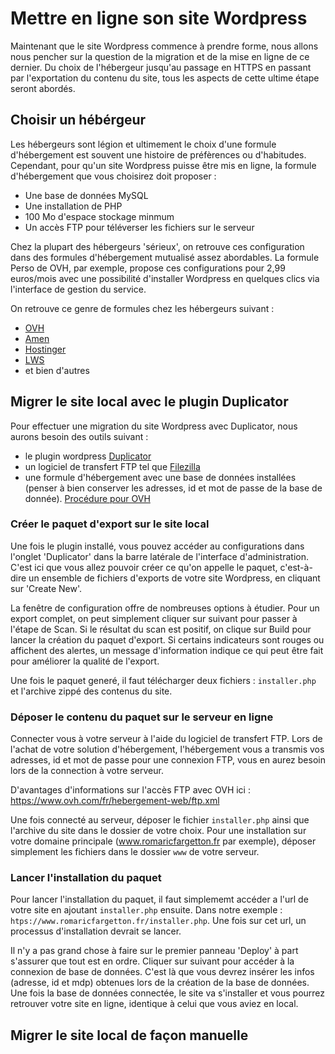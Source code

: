 # Mettre en ligne son site Wordpress

Maintenant que le site Wordpress commence à prendre forme, nous allons nous pencher sur la question de la migration et de la mise en ligne de ce dernier.
Du choix de l'hébergeur jusqu'au passage en HTTPS en passant par l'exportation du contenu du site, tous les aspects de cette ultime étape seront abordés.

## Choisir un hébérgeur

Les hébergeurs sont légion et ultimement le choix d'une formule d'hébergement est souvent une histoire de préfèrences ou d'habitudes.
Cependant, pour qu'un site Wordpress puisse être mis en ligne, la formule d'hébergement que vous choisirez doit proposer :

- Une base de données MySQL
- Une installation de PHP
- 100 Mo d'espace stockage minmum
- Un accès FTP pour téléverser les fichiers sur le serveur

Chez la plupart des hébergeurs 'sérieux', on retrouve ces configuration dans des formules d'hébergement mutualisé assez abordables.
La formule Perso de OVH, par exemple, propose ces configurations pour 2,99 euros/mois avec une possibilité d'installer Wordpress en quelques clics via l'interface de gestion du service.

On retrouve ce genre de formules chez les hébergeurs suivant :
- [OVH](https://www.ovh.com/fr/web/)
- [Amen](https://www.amen.fr/hebergement-web/linux/#pgc-3768-packTable-0)
- [Hostinger](https://www.hostinger.fr/hebergement-wordpress)
- [LWS](https://www.lws.fr/hebergement_web.php)
- et bien d'autres 

## Migrer le site local avec le plugin Duplicator

Pour effectuer une migration du site Wordpress avec Duplicator, nous aurons besoin des outils suivant :
- le plugin wordpress [Duplicator](https://wordpress.org/plugins/duplicator/)
- un logiciel de transfert FTP tel que [Filezilla](https://filezilla-project.org/)
- une formule d'hébergement avec une base de données installées (penser à bien conserver les adresses, id et mot de passe de la base de donnée). [Procédure pour OVH](https://docs.ovh.com/fr/hosting/creer-base-de-donnees/)

### Créer le paquet d'export sur le site local

Une fois le plugin installé, vous pouvez accéder au configurations dans l'onglet 'Duplicator' dans la barre latérale de l'interface d'administration.
C'est ici que vous allez pouvoir créer ce qu'on appelle le paquet, c'est-à-dire un ensemble de fichiers d'exports de votre site Wordpress, en cliquant sur 'Create New'.

La fenêtre de configuration offre de nombreuses options à étudier. Pour un export complet, on peut simplement cliquer sur suivant pour passer à l'étape de Scan.
Si le résultat du scan est positif, on clique sur Build pour lancer la création du paquet d'export. Si certains indicateurs sont rouges ou affichent des alertes,
un message d'information indique ce qui peut être fait pour améliorer la qualité de l'export.

Une fois le paquet generé, il faut télécharger deux fichiers : `installer.php` et l'archive zippé des contenus du site.

### Déposer le contenu du paquet sur le serveur en ligne

Connecter vous à votre serveur à l'aide du logiciel de transfert FTP. Lors de l'achat de votre solution d'hébergement, l'hébergement vous a transmis vos adresses, id et mot de passe pour
une connexion FTP, vous en aurez besoin lors de la connection à votre serveur.

D'avantages d'informations sur l'accès FTP avec OVH ici : https://www.ovh.com/fr/hebergement-web/ftp.xml

Une fois connecté au serveur, déposer le fichier `installer.php` ainsi que l'archive du site dans le dossier de votre choix. 
Pour une installation sur votre domaine principale (www.romaricfargetton.fr par exemple), déposer simplement les fichiers dans le dossier `www` de votre serveur.

### Lancer l'installation du paquet

Pour lancer l'installation du paquet, il faut simplememt accéder a l'url de votre site en ajoutant `installer.php` ensuite.
Dans notre exemple : `htps://www.romaricfargetton.fr/installer.php`. Une fois sur cet url, un processus d'installation devrait se lancer.

Il n'y a pas grand chose à faire sur le premier panneau 'Deploy' à part s'assurer que tout est en ordre.
Cliquer sur suivant pour accéder à la connexion de base de données. C'est là que vous devrez insérer les infos (adresse, id et mdp) obtenues lors de la création de la base de données.
Une fois la base de données connectée, le site va s'installer et vous pourrez retrouver votre site en ligne, identique à celui que vous aviez en local.

## Migrer le site local de façon manuelle

